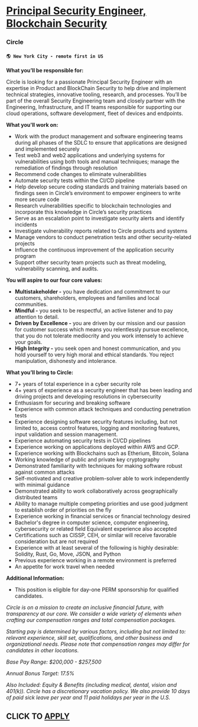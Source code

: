 # [Principal Security Engineer, Blockchain Security](https://www.remotewlb.com/apply/principal-security-engineer-blockchain-security-127197)  
### Circle  
#### `🌎 New York City - remote first in US`  

**What you’ll be responsible for:**

Circle is looking for a passionate Principal Security Engineer with an expertise in Product and BlockChain Security to help drive and implement technical strategies, innovative tooling, research, and processes. You’ll be part of the overall Security Engineering team and closely partner with the Engineering, Infrastructure, and IT teams responsible for supporting our cloud operations, software development, fleet of devices and endpoints.

**What you'll work on:**

  * Work with the product management and software engineering teams during all phases of the SDLC to ensure that applications are designed and implemented securely
  * Test web3 and web2 applications and underlying systems for vulnerabilities using both tools and manual techniques; manage the remediation of findings through resolution
  * Recommend code changes to eliminate vulnerabilities
  * Automate security tests within the CI/CD pipeline
  * Help develop secure coding standards and training materials based on findings seen in Circle’s environment to empower engineers to write more secure code
  * Research vulnerabilities specific to blockchain technologies and incorporate this knowledge in Circle’s security practices
  * Serve as an escalation point to investigate security alerts and identify incidents
  * Investigate vulnerability reports related to Circle products and systems
  * Manage vendors to conduct penetration tests and other security-related projects
  * Influence the continuous improvement of the application security program
  * Support other security team projects such as threat modeling, vulnerability scanning, and audits.

**You will aspire to our four core values:**

  * **Multistakeholder -** you have dedication and commitment to our customers, shareholders, employees and families and local communities.
  * **Mindful -** you seek to be respectful, an active listener and to pay attention to detail. 
  * **Driven by Excellence -** you are driven by our mission and our passion for customer success which means you relentlessly pursue excellence, that you do not tolerate mediocrity and you work intensely to achieve your goals. 
  * **High Integrity -** you seek open and honest communication, and you hold yourself to very high moral and ethical standards. You reject manipulation, dishonesty and intolerance.

**What you’ll bring to Circle:**

  * 7+ years of total experience in a cyber security role
  * 4+ years of experience as a security engineer that has been leading and driving projects and developing resolutions in cybersecurity
  * Enthusiasm for securing and breaking software 
  * Experience with common attack techniques and conducting penetration tests
  * Experience designing software security features including, but not limited to, access control features, logging and monitoring features, input validation and session management.
  * Experience automating security tests in CI/CD pipelines
  * Experience working on applications deployed within AWS and GCP.
  * Experience working with Blockchains such as Etherium, Bitcoin, Solana
  * Working knowledge of public and private key cryptography
  * Demonstrated familiarity with techniques for making software robust against common attacks
  * Self-motivated and creative problem-solver able to work independently with minimal guidance
  * Demonstrated ability to work collaboratively across geographically distributed teams
  * Ability to manage multiple competing priorities and use good judgment to establish order of priorities on the fly
  * Experience working in financial services or financial technology desired
  * Bachelor's degree in computer science, computer engineering, cybersecurity or related field Equivalent experience also accepted 
  * Certifications such as CISSP, CEH, or similar will receive favorable consideration but are not required
  * Experience with at least several of the following is highly desirable: Solidity, Rust, Go, Move, JSON, and Python 
  * Previous experience working in a remote environment is preferred
  * An appetite for work travel when needed

**Additional Information:**

  * This position is eligible for day-one PERM sponsorship for qualified candidates.

_Circle is on a mission to create an inclusive financial future, with transparency at our core. We consider a wide variety of elements when crafting our compensation ranges and total compensation packages._

_Starting pay is determined by various factors, including but not limited to: relevant experience, skill set, qualifications, and other business and organizational needs. Please note that compensation ranges may differ for candidates in other locations._

_Base Pay Range: $200,000 - $257,500_

_Annual Bonus Target: 17.5%_

_Also Included: Equity & Benefits (including medical, dental, vision and 401(k)). Circle has a discretionary vacation policy. We also provide 10 days of paid sick leave per year and 11 paid holidays per year in the U.S._

  
## CLICK TO [APPLY](https://www.remotewlb.com/apply/principal-security-engineer-blockchain-security-127197)

